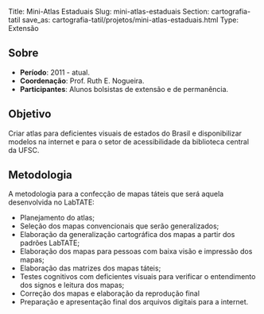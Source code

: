Title: Mini-Atlas Estaduais
Slug: mini-atlas-estaduais
Section: cartografia-tatil
save_as: cartografia-tatil/projetos/mini-atlas-estaduais.html
Type: Extensão

## Sobre

- **Período**: 2011 - atual.
- **Coordenação**: Prof. Ruth E. Nogueira.
- **Participantes**: Alunos bolsistas de extensão e de permanência.

## Objetivo

Criar atlas para deficientes visuais de estados do Brasil e disponibilizar
modelos na internet e para o setor de acessibilidade da biblioteca central da
UFSC.

## Metodologia

A metodologia para a confecção de mapas táteis que será aquela desenvolvida no
LabTATE:

- Planejamento do atlas;
- Seleção dos mapas convencionais que serão generalizados;
- Elaboração da generalização cartográfica dos mapas a partir dos padrões
  LabTATE;
- Elaboração dos mapas para pessoas com baixa visão e impressão dos mapas;
- Elaboração das matrizes dos mapas táteis;
- Testes cognitivos com deficientes visuais para verificar o entendimento dos
  signos e leitura dos mapas;
- Correção dos mapas e elaboração da reprodução final
- Preparação e apresentação final dos arquivos digitais para a internet.
